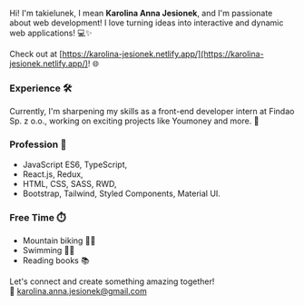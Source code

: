 Hi! I'm takielunek, I mean **Karolina Anna Jesionek**, and I'm passionate about web development! I love turning ideas into interactive and dynamic web applications! 💻✨ 

Check out at [https://karolina-jesionek.netlify.app/](https://karolina-jesionek.netlify.app/)! 🌐

### Experience 🛠️
Currently, I'm sharpening my skills as a front-end developer intern at Findao Sp. z o.o., working on exciting projects like Youmoney and more. 🚀

### Profession 💼 
- JavaScript ES6, TypeScript,  
- React.js, Redux,  
- HTML, CSS, SASS, RWD,  
- Bootstrap, Tailwind, Styled Components, Material UI.

### Free Time ⏱️
- Mountain biking 🚵‍♀️
- Swimming 🏊‍♀️
- Reading books 📚

Let's connect and create something amazing together!<br>
📧 [karolina.anna.jesionek@gmail.com](mailto:karolina.anna.jesionek@gmail.com)
